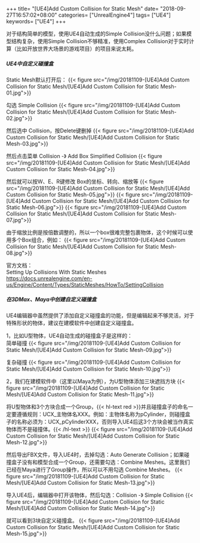 +++
title= "[UE4]Add Custom Collision for Static Mesh"
date= "2018-09-27T16:57:02+08:00"
categories= ["UnrealEngine4"]
tags= ["UE4"]
keywords= ["UE4"]
+++

对于结构简单的模型，使用UE4自动生成的Simple Collision没什么问题；如果模型结构复杂，使用Simple Collision不够精准，使用Complex Collision对于实时计算（比如开放世界大场景的游戏项目）的项目来说太耗。

##### UE4中自定义碰撞盒

Static Mesh默认打开后：
{{< figure src="/img/20181109-[UE4]Add Custom Collision for Static Mesh/[UE4]Add Custom Collision for Static Mesh-01.jpg">}}

勾选 Simple Collision
{{< figure src="/img/20181109-[UE4]Add Custom Collision for Static Mesh/[UE4]Add Custom Collision for Static Mesh-02.jpg">}}

然后选中 Collision，按Delete键删掉
{{< figure src="/img/20181109-[UE4]Add Custom Collision for Static Mesh/[UE4]Add Custom Collision for Static Mesh-03.jpg">}}

然后点击菜单 Collision -》 Add Box Simplified Collision
{{< figure src="/img/20181109-[UE4]Add Custom Collision for Static Mesh/[UE4]Add Custom Collision for Static Mesh-04.jpg">}}

然后就可以按W、E、R键修改 Box的坐标、转向、缩放等
{{< figure src="/img/20181109-[UE4]Add Custom Collision for Static Mesh/[UE4]Add Custom Collision for Static Mesh-05.jpg">}}
{{< figure src="/img/20181109-[UE4]Add Custom Collision for Static Mesh/[UE4]Add Custom Collision for Static Mesh-06.jpg">}}
{{< figure src="/img/20181109-[UE4]Add Custom Collision for Static Mesh/[UE4]Add Custom Collision for Static Mesh-07.jpg">}}

由于缩放比例是按倍数调整的，所以一个box很难完整包裹物体，这个时候可以使用多个Box组合，例如：
{{< figure src="/img/20181109-[UE4]Add Custom Collision for Static Mesh/[UE4]Add Custom Collision for Static Mesh-08.jpg">}}


官方文档：  
Setting Up Collisions With Static Meshes  
https://docs.unrealengine.com/en-us/Engine/Content/Types/StaticMeshes/HowTo/SettingCollision

##### 在3DMax、Maya中创建自定义碰撞盒

UE4编辑器中虽然提供了添加自定义碰撞盒的功能，但是编辑起来不够灵活，对于特殊形状的物体，建议在建模软件中创建自定义碰撞盒。

1，比如U型物体，UE4自动生成的碰撞盒子是这样的：  
简单碰撞
{{< figure src="/img/20181109-[UE4]Add Custom Collision for Static Mesh/[UE4]Add Custom Collision for Static Mesh-09.jpg">}}

复杂碰撞
{{< figure src="/img/20181109-[UE4]Add Custom Collision for Static Mesh/[UE4]Add Custom Collision for Static Mesh-10.jpg">}}

2，我们在建模软件中（这里以Maya为例），为U型物体添加三块遮挡方块
{{< figure src="/img/20181109-[UE4]Add Custom Collision for Static Mesh/[UE4]Add Custom Collision for Static Mesh-11.jpg">}}

将U型物体和3个方块合成一个Group，{{< hl-text red >}}并且碰撞盒子的命名一定要遵循规则：UCX_主物体名XXX。例如：主物体名称为pCylinder，则碰撞盒子的名称必须为：UCX_pCylinderXXX，否则导入UE4后这3个方块会被当作真实物体而不是碰撞体。{{< /hl-text >}}
{{< figure src="/img/20181109-[UE4]Add Custom Collision for Static Mesh/[UE4]Add Custom Collision for Static Mesh-12.jpg">}}

然后导出FBX文件，导入UE4时，去掉勾选：Auto Generate Collision；如果碰撞盒子没有和模型合成一个Group，还需要勾选：Combine Meshes。这里我们已经在Maya进行了Group操作，所以可以不用勾选 Combine Meshes。
{{< figure src="/img/20181109-[UE4]Add Custom Collision for Static Mesh/[UE4]Add Custom Collision for Static Mesh-13.jpg">}}

导入UE4后，编辑器中打开该物体，然后勾选：Collision -》 Simple Collision
{{< figure src="/img/20181109-[UE4]Add Custom Collision for Static Mesh/[UE4]Add Custom Collision for Static Mesh-14.jpg">}}

就可以看到3块自定义碰撞盒。
{{< figure src="/img/20181109-[UE4]Add Custom Collision for Static Mesh/[UE4]Add Custom Collision for Static Mesh-15.jpg">}}

